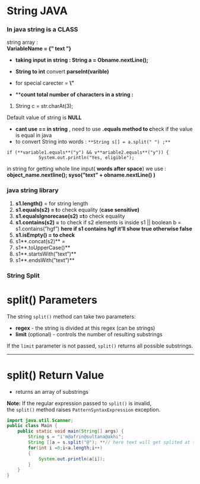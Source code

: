 # String JAVA

### **In java string is a CLASS**

string array :  
**VariableName = {”  text ”}**

- **taking input in string :
 String a = Obname.nextLine();**
- **String to int** convert **parseInt(varible)**

- for special carecter  = **\”**
- ****count total number of characters in a string :** 
1. String  c = str.charAt(3);

Default value of string is **NULL**

- **cant use == in string** , need to use **.equals method to c**heck if the value is equal in java
- to convert String into words : `**String s[] = a.split(" ") ;**`

```
if (**variable1.equals**("y") && v**ariable2.equals**("y")) {
            System.out.println("Yes, eligible");
```

in string for getting whole line input( **words after space**)  we use  :  **object_name.nextline();
syso(”text” + obname.nextLine() )**

### java string library

1. **s1.length()**   = for string length
2. **s1.equals(s2) = t**o check equality  (**case sensitive)**
3. **s1.equalsIgnorecase(s2) =t**o check equality
4. **s1.contains(s2) =** to check if s2 elements is inside s1  || boolean b = s1.contains(”hgf”)  **here if s1 contains hgf it’ll show true otherwise false**
5. **s1.isEmpty() = to check** 
6. s1**.concat(s2)** =
7. s1**.toUpperCase()**
8. s1**.startsWith(”text”)**
9. s1**.endsWith(”text”)**

### String Split

# split() Parameters

The string `split()` method can take two parameters:

- **regex** - the string is divided at this regex (can be strings)
- **limit** (optional) - controls the number of resulting substrings

If the `limit` parameter is not passed, `split()` returns all possible substrings.

---

# split() Return Value

- returns an array of substrings

**Note:** If the regular expression passed to `split()` is invalid, the `split()` method raises `PatternSyntaxExpression` exception.

```java
import java.util.Scanner;
public class Main {
    public static void main(String[] args) {
        String s = "i'm@afrin@sultana@akhi";
        String []a = s.split("@"); **// here text will get splited at those places has @**
        for(int i =0;i<a.length;i++)
        {
            System.out.println(a[i]);
        }
    }
}
```